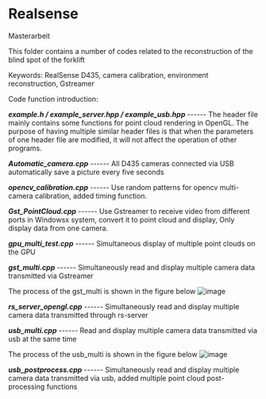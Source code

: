 # Realsense
Masterarbeit


This folder contains a number of codes related to the reconstruction of the blind spot of the forklift

Keywords: RealSense D435, camera calibration, environment reconstruction, Gstreamer



Code function introduction:

***example.h / example_server.hpp / example_usb.hpp***   ------    The header file mainly contains some functions for point cloud rendering in OpenGL. The purpose of having multiple similar header files is that when the parameters of one header file are modified, it will not affect the operation of other programs.

***Automatic_camera.cpp***      ------     All D435 cameras connected via USB automatically save a picture every five seconds

***opencv_calibration.cpp***   ------     Use random patterns for opencv multi-camera calibration, added timing function.

***Gst_PointCloud.cpp***        ------     Use Gstreamer to receive video from different ports in Windowsx system, convert it to point cloud and display, Only display data from one camera.

***gpu_multi_test.cpp***     ------     Simultaneous display of multiple point clouds on the GPU

***gst_multi.cpp***       ------      Simultaneously read and display multiple camera data transmitted via Gstreamer

The process of the gst_multi is shown in the figure below
![image](https://github.com/dontpanic123/Realsense/blob/master/gst_pointcloud.png?raw=true)

***rs_server_opengl.cpp***      ------      Simultaneously read and display multiple camera data transmitted through rs-server

***usb_multi.cpp***   ------      Read and display multiple camera data transmitted via usb at the same time

The process of the usb_multi is shown in the figure below
![image](https://github.com/dontpanic123/Realsense/blob/master/usb_multi.png?raw=true)

***usb_postprocess.cpp***      ------     Simultaneously read and display multiple camera data transmitted via usb, added multiple point cloud post-processing functions



